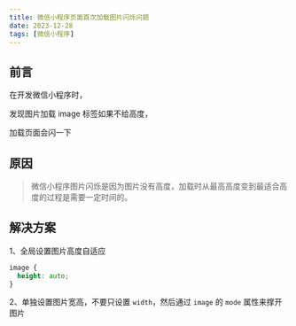 ```yaml
---
title: 微信小程序页面首次加载图片闪烁问题
date: 2023-12-28
tags: [微信小程序]
---
```


## 前言

在开发微信小程序时，

发现图片加载 image 标签如果不给高度，

加载页面会闪一下

<!-- more -->

## 原因

> 微信小程序图片闪烁是因为图片没有高度，加载时从最高高度变到最适合高度的过程是需要一定时间的。

## 解决方案

1、全局设置图片高度自适应

```css
image {
  height: auto;
}
```

2、单独设置图片宽高，不要只设置 `width`，然后通过 `image` 的 `mode` 属性来撑开图片
